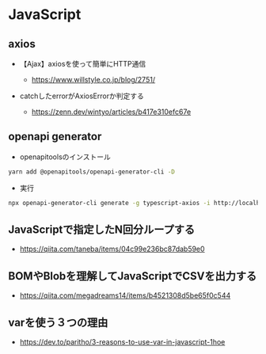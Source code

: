 # JavaScript

## axios

- 【Ajax】axiosを使って簡単にHTTP通信
  - https://www.willstyle.co.jp/blog/2751/

- catchしたerrorがAxiosErrorか判定する
  - https://zenn.dev/wintyo/articles/b417e310efc67e

## openapi generator

- openapitoolsのインストール
```sh
yarn add @openapitools/openapi-generator-cli -D
```

- 実行
```sh
npx openapi-generator-cli generate -g typescript-axios -i http://localhost:17100/api/v1/openapi.json -o ./src/api
```

## JavaScriptで指定したN回分ループする

- https://qiita.com/taneba/items/04c99e236bc87dab59e0

## BOMやBlobを理解してJavaScriptでCSVを出力する

- https://qiita.com/megadreams14/items/b4521308d5be65f0c544


## varを使う３つの理由

- https://dev.to/paritho/3-reasons-to-use-var-in-javascript-1hoe